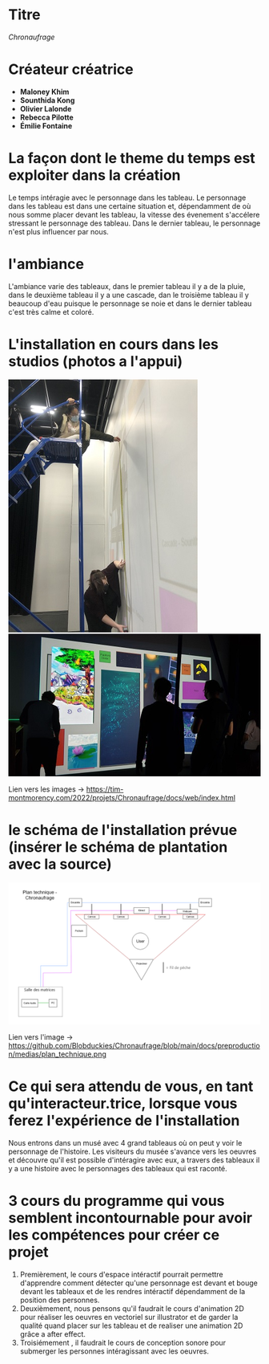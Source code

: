 # Titre
*Chronaufrage*
# Créateur créatrice
- **Maloney Khim**
- **Sounthida Kong**
- **Olivier Lalonde**
- **Rebecca Pilotte**
- **Émilie Fontaine**
# La façon dont le theme du temps est exploiter dans la création
Le temps intéragie avec le personnage dans les tableau. Le personnage dans les tableau est dans une certaine situation et, dépendamment de où nous somme placer devant les tableau, la vitesse des évenement s'accélere stressant le personnage des tableau. Dans le dernier tableau, le personnage n'est plus influencer par nous. 
# l'ambiance
L'ambiance varie des tableaux, dans le premier tableau il y a de la pluie, dans le deuxième tableau il y a une cascade, dan le troisième tableau il y beaucoup d'eau puisque le personnage se noie et dans le dernier tableau c'est très calme et coloré.
# L'installation en cours dans les studios (photos a l'appui)
![image 1 de l'oeuvre Chronaufrage](media/image_chronaufrage_01.jpg)
![image 2 de l'oeuvre Chronaufrage](media/image_chronaufrage_02.jpg)

Lien vers les images → https://tim-montmorency.com/2022/projets/Chronaufrage/docs/web/index.html
# le schéma de l'installation prévue (insérer le schéma de plantation avec la source)
![image du schéma de plentation](media/image_chronaufrage_plentation.png)

Lien vers l'image → https://github.com/Blobduckies/Chronaufrage/blob/main/docs/preproduction/medias/plan_technique.png
# Ce qui sera attendu de vous, en tant qu'interacteur.trice, lorsque vous ferez l'expérience de l'installation
Nous entrons dans un musé avec 4 grand tableaus où on peut y voir le personnage de l'histoire. Les visiteurs du musée s'avance vers les oeuvres et découvre qu'il est possible d'intéragire avec eux, a travers des tableaux il y a une histoire avec le personnages des tableaux qui est raconté.
# 3 cours du programme qui vous semblent incontournable pour avoir les compétences pour créer ce projet
1. Premièrement, le cours d'espace intéractif pourrait permettre d'apprendre comment détecter qu'une personnage est devant et bouge devant les tableaux et de les rendres intéractif dépendamment de la position des personnes. 
2. Deuxièmement, nous pensons qu'il faudrait le cours d'animation 2D pour réaliser les oeuvres en vectoriel sur illustrator et de garder la qualité quand placer sur les tableau et de realiser une animation 2D grâce a after effect. 
3. Troisiémement , il faudrait le cours de conception sonore pour submerger les personnes intéragissant avec les oeuvres.

